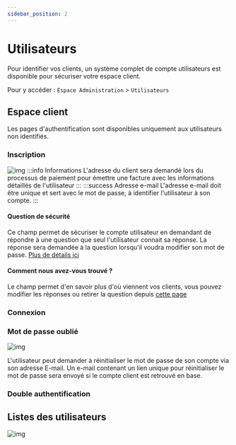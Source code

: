 ```yaml
---
sidebar_position: 2
---
```


# Utilisateurs

Pour identifier vos clients, un système complet de compte utilisateurs est disponible pour sécuriser votre espace client.

Pour y accéder : `Espace Administration` > `Utilisateurs`

## Espace client
Les pages d'authentification sont disponibles uniquement aux utilisateurs non identifiés.
### Inscription
![img](https://media.discordapp.net/attachments/475073153509490689/1049085429011451945/image.png?width=455&height=675)
:::info Informations
L'adresse du client sera demandé lors du processus de paiement pour émettre une facture avec les informations détaillés de l'utilisateur
:::
:::success Adresse e-mail
L'adresse e-mail doit être unique et sert avec le mot de passe, à identifier l'utilisateur à son compte.
:::
#### Question de sécurité
Ce champ permet de sécuriser le compte utilisateur en demandant de répondre à une question que seul l'utilisateur connait sa réponse. La réponse sera demandée à la question lorsqu'il voudra modifier son mot de passe. [Plus de détails ici](./system/questions-de-securite.md)
#### Comment nous avez-vous trouvé ?
Le champ permet d'en savoir plus d'où viennent vos clients, vous pouvez modifier les réponses ou retirer la question depuis [cette page](./settings/seo.md)
### Connexion
### Mot de passe oublié
![img](https://media.discordapp.net/attachments/475073153509490689/1049084963926065262/image.png)


L'utilisateur peut demander à réinitialiser le mot de passe de son compte via son adresse E-mail. Un e-mail contenant un lien unique pour réinitialiser le mot de passe sera envoyé si le compte client est retrouvé en base.


### Double authentification

## Listes des utilisateurs
![img](https://media.discordapp.net/attachments/475073153509490689/1049081491923144814/image.png?width=1440&height=292)
